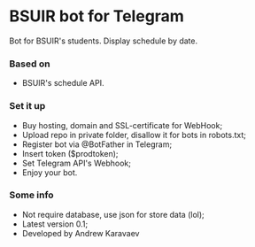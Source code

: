 # BSUIR bot for Telegram #

Bot for BSUIR's students. Display schedule by date.

### Based on ###

* BSUIR's schedule API.

### Set it up ###

* Buy hosting, domain and SSL-certificate for WebHook;
* Upload repo in private folder, disallow it for bots in robots.txt;
* Register bot via @BotFather in Telegram;
* Insert token ($prodtoken);
* Set Telegram API's Webhook;
* Enjoy your bot.

### Some info ###

* Not require database, use json for store data (lol);
* Latest version 0.1;
* Developed by Andrew Karavaev